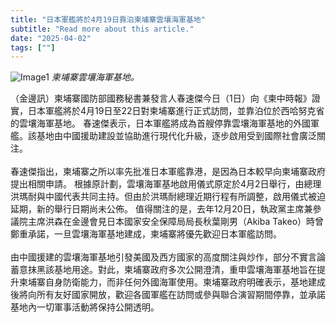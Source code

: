 ```yaml
---
title: "日本軍艦將於4月19日靠泊柬埔寨雲壤海軍基地"
subtitle: "Read more about this article."
date: "2025-04-02"
tags: [""]
---
```


![Image1](/thumbnails/japan-warship-ream.jpg "new-year-reunion")
*柬埔寨雲壤海軍基地。*

（金邊訊）柬埔寨國防部國務秘書兼發言人春速傑今日（1日）向《柬中時報》證實，日本軍艦將於4月19日至22日對柬埔寨進行正式訪問，並靠泊位於西哈努克省的雲壤海軍基地。
春速傑表示，日本軍艦將成為首艘停靠雲壤海軍基地的外國軍艦。該基地由中國援助建設並協助進行現代化升級，逐步啟用受到國際社會廣泛關注。
<br/>
<br/>
春速傑指出，柬埔寨之所以率先批准日本軍艦靠港，是因為日本較早向柬埔寨政府提出相關申請。
根據原計劃，雲壤海軍基地啟用儀式原定於4月2日舉​​行，由總理洪瑪耐與中國代表共同主持。但由於洪瑪耐總理近期行程有所調整，啟用儀式被迫延期，新的舉行日期尚未公佈。
值得關注的是，去年12月20日，執政黨主席兼參議院主席洪森在金邊會見日本國家安全保障局局長秋葉剛男（Akiba Takeo）時曾鄭重承諾，一旦雲壤海軍基地建成，柬埔寨將優先歡迎日本軍艦訪問。
<br/>
<br/>
由中國援建的雲壤海軍基地引發美國及西方國家的高度關注與炒作，部分不實言論蓄意抹黑該基地用途。對此，柬埔寨政府多次公開澄清，重申雲壤海軍基地旨在提升柬埔寨自身防衛能力，而非任何外國海軍使用。柬埔寨政府明確表示，基地建成後將向所有友好國家開放，歡迎各國軍艦在訪問或參與聯合演習期間停靠，並承諾基地內一切軍事活動將保持公開透明。
